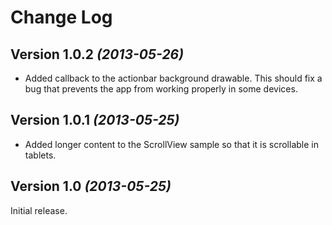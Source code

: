 Change Log
=======================================

Version 1.0.2 *(2013-05-26)*
----------------------------
 * Added callback to the actionbar background drawable. This should fix a bug that prevents the app from working properly in some devices.

Version 1.0.1 *(2013-05-25)*
----------------------------

 * Added longer content to the ScrollView sample so that it is scrollable in tablets.

Version 1.0 *(2013-05-25)*
----------------------------
Initial release.
